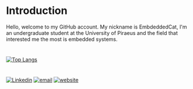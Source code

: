 
# Introduction
Hello, welcome to my GitHub account. My nickname is EmbdeddedCat, I'm an undergraduate student at the University of Piraeus and the field that interested me the most is embedded systems. 

#
[![Top Langs](https://github-readme-stats.vercel.app/api/top-langs/?username=EmbeddedCat&layout=compact&hide_border=true&theme=transparentLtitle_color=0c7dbd&bg_color=00000000&langs_count=6&hide=java,css,html,PLpgSQL,javascript,shell)](https://github.com/EmbeddedCat)
#

[![Linkedin](https://img.shields.io/badge/Linkedin-Constantinos%20Argyriou-blue)](https://www.linkedin.com/in/constantinos-argyriou-6b5719221/)
[![email](https://img.shields.io/badge/Email-embeddedcat%40pm.me-blue)](mailto:embeddedcat@pm.me)
[![website](https://img.shields.io/badge/WebSite-https%3A%2F%2Fembeddedcat.github.io%2F-blue)](https://embeddedcat.github.io/)
